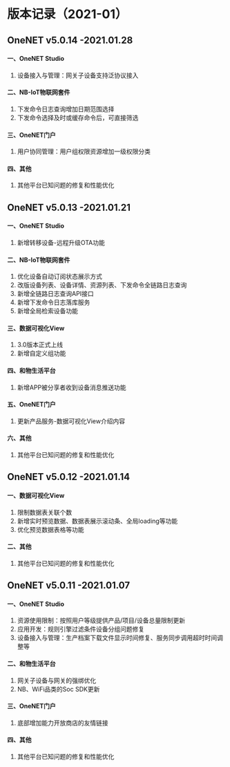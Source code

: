 # 版本记录（2021-01）

## OneNET v5.0.14 -2021.01.28

#### 一、OneNET Studio

1. 设备接入与管理：网关子设备支持泛协议接入

#### 二、NB-IoT物联网套件

1. 下发命令日志查询增加日期范围选择
2. 下发命令选择及时或缓存命令后，可直接筛选

#### 三、OneNET门户

1. 用户协同管理：用户组权限资源增加一级权限分类

#### 四、其他

1. 其他平台已知问题的修复和性能优化

## OneNET v5.0.13 -2021.01.21

#### 一、OneNET Studio

1. 新增转移设备-远程升级OTA功能

#### 二、NB-IoT物联网套件

1. 优化设备自动订阅状态展示方式
2. 改版设备列表、设备详情、资源列表、下发命令全链路日志查询
3. 新增全链路日志查询API接口
4. 新增下发命令日志落库服务
5. 新增全局检索设备功能

#### 三、数据可视化View

1. 3.0版本正式上线
2. 新增自定义组功能

#### 四、和物生活平台

1. 新增APP被分享者收到设备消息推送功能

#### 五、OneNET门户

1. 更新产品服务-数据可视化View介绍内容

#### 六、其他

1. 其他平台已知问题的修复和性能优化

## OneNET v5.0.12 -2021.01.14

#### 一、数据可视化View

1. 限制数据表关联个数
2. 新增实时预览数据、数据表展示滚动条、全局loading等功能
3. 优化预览数据表格等功能

#### 二、其他

1. 其他平台已知问题的修复和性能优化

## OneNET v5.0.11 -2021.01.07

#### 一、OneNET Studio

1. 资源使用限制：按照用户等级提供产品/项目/设备总量限制更新
2. 应用开发：规则引擎过滤条件设备分组问题修复
3. 设备接入与管理：生产档案下载文件显示时间修复、服务同步调用超时时间调整等

#### 二、和物生活平台

1. 网关子设备与网关的强绑优化
2. NB、WiFi品类的Soc SDK更新

#### 三、OneNET门户

1. 底部增加能力开放商店的友情链接

#### 四、其他

1. 其他平台已知问题的修复和性能优化
